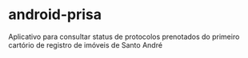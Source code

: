 # android-prisa
Aplicativo para consultar status de protocolos prenotados do primeiro cartório de registro de imóveis de Santo André
